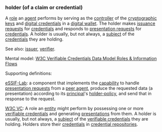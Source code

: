 ### holder (of a claim or credential)

<p class="c8"><span>A </span><span class="c2"><a class="c3" href="#h.sf54cyuamo6x">role</a></span><span>&nbsp;an </span><span class="c2"><a class="c3" href="#h.6xkhfkjpo6xg">agent</a></span><span>&nbsp;performs by serving as the </span><span class="c2"><a class="c3" href="#h.gemoqe2m303z">controller</a></span><span>&nbsp;of the </span><span class="c2"><a class="c3" href="#h.53rzpn1yn6q7">cryptographic keys</a></span><span>&nbsp;and </span><span class="c2"><a class="c3" href="#h.ddna9lucn4k6">digital </a></span><span class="c2"><a class="c3" href="#h.ddna9lucn4k6">credentials</a></span><span>&nbsp;</span><span>in a </span><span class="c2"><a class="c3" href="#h.sxnvf3f5v156">digital wallet</a></span><span>. The holder makes </span><span class="c2"><a class="c3" href="#h.tt253lgfp4hz">issuance requests</a></span><span>&nbsp;for </span><span class="c2"><a class="c3" href="#h.kcj6iw2vib1v">credentials</a></span><span>&nbsp;and responds to </span><span class="c2"><a class="c3" href="#h.onnn49cjzreh">presentation requests</a></span><span>&nbsp;for </span><span class="c2"><a class="c3" href="#h.kcj6iw2vib1v">credentials</a></span><span>. A holder is usually, but not always, a </span><span class="c2"><a class="c3" href="#h.voca6uuv1a4">subject</a></span><span>&nbsp;of the </span><span class="c2"><a class="c3" href="#h.kcj6iw2vib1v">credentials</a></span><span class="c0">&nbsp;they are holding.</span></p><p class="c8"><span>See also: </span><span class="c2"><a class="c3" href="#h.xyrplzbvtffq">issuer</a></span><span>, </span><span class="c2"><a class="c3" href="#h.xfewd7t01hu0">verifier</a></span><span class="c0">.</span></p><p class="c8"><span>Mental model: </span><span class="c2"><a class="c3" href="https://www.google.com/url?q=https://www.w3.org/TR/vc-data-model/%23roles&amp;sa=D&amp;source=editors&amp;ust=1706779842695111&amp;usg=AOvVaw0CYLQGsrHhFnwuaowV3TuW">W3C Verifiable Credentials Data Model Roles &amp; Information Flows</a></span></p><p class="c8"><span class="c0">Supporting definitions:</span></p><p class="c8"><span class="c2"><a class="c3" href="https://www.google.com/url?q=https://essif-lab.github.io/framework/docs/terms/holder&amp;sa=D&amp;source=editors&amp;ust=1706779842695577&amp;usg=AOvVaw1zcn7A22D3dRTezVszMt_E">eSSIF-Lab</a></span><span>: a component that implements the </span><span class="c2"><a class="c3" href="https://www.google.com/url?q=https://essif-lab.github.io/framework/docs/terms/capability&amp;sa=D&amp;source=editors&amp;ust=1706779842695794&amp;usg=AOvVaw09MWLWe2G7s42qZ-dA3stQ">capability</a></span><span>&nbsp;to handle </span><span class="c2"><a class="c3" href="https://www.google.com/url?q=https://essif-lab.github.io/framework/docs/terms/presentation-request&amp;sa=D&amp;source=editors&amp;ust=1706779842696000&amp;usg=AOvVaw2y1SyDM42paoShNaPxv2zs">presentation requests</a></span><span>&nbsp;from a </span><span class="c2"><a class="c3" href="https://www.google.com/url?q=https://essif-lab.github.io/framework/docs/terms/peer-agent&amp;sa=D&amp;source=editors&amp;ust=1706779842696185&amp;usg=AOvVaw2jRrMI3fgwt8kI3PxFk-NO">peer agent</a></span><span>, produce the requested data (a presentation) according to its </span><span class="c2"><a class="c3" href="https://www.google.com/url?q=https://essif-lab.github.io/framework/docs/terms/principal&amp;sa=D&amp;source=editors&amp;ust=1706779842696370&amp;usg=AOvVaw10sUZ6Ug6A7ANpjcKtYD9s">principal</a></span><span>'s </span><span class="c2"><a class="c3" href="https://www.google.com/url?q=https://essif-lab.github.io/framework/docs/terms/holder-policy&amp;sa=D&amp;source=editors&amp;ust=1706779842696553&amp;usg=AOvVaw0b8iMjxIgPw9jItjrm3RSO">holder-policy</a></span><span class="c0">, and send that in response to the request.</span></p><p class="c8"><span class="c2"><a class="c3" href="https://www.google.com/url?q=https://www.w3.org/TR/vc-data-model/%23dfn-holders&amp;sa=D&amp;source=editors&amp;ust=1706779842696800&amp;usg=AOvVaw3G09MTbNqiMBuCrqd7yHGO">W3C VC</a></span><span>: A role an </span><span class="c2"><a class="c3" href="https://www.google.com/url?q=https://www.w3.org/TR/vc-data-model/%23dfn-entities&amp;sa=D&amp;source=editors&amp;ust=1706779842697041&amp;usg=AOvVaw3TE-7hDK6zeo8gjKd0vCpU">entity</a></span><span>&nbsp;might perform by possessing one or more </span><span class="c2"><a class="c3" href="https://www.google.com/url?q=https://www.w3.org/TR/vc-data-model/%23dfn-verifiable-credentials&amp;sa=D&amp;source=editors&amp;ust=1706779842697288&amp;usg=AOvVaw2QAizfKob7uPI6shWtznjl">verifiable credentials</a></span><span>&nbsp;and generating </span><span class="c2"><a class="c3" href="https://www.google.com/url?q=https://www.w3.org/TR/vc-data-model/%23dfn-presentations&amp;sa=D&amp;source=editors&amp;ust=1706779842697524&amp;usg=AOvVaw0QHGqLSh1qFH4Jy0nYSjMd">presentations</a></span><span>&nbsp;from them. A holder is usually, but not always, a </span><span class="c2"><a class="c3" href="https://www.google.com/url?q=https://www.w3.org/TR/vc-data-model/%23dfn-subjects&amp;sa=D&amp;source=editors&amp;ust=1706779842697750&amp;usg=AOvVaw22jws84tmiWP3LDzWGo5uS">subject</a></span><span>&nbsp;of the </span><span class="c2"><a class="c3" href="https://www.google.com/url?q=https://www.w3.org/TR/vc-data-model/%23dfn-verifiable-credentials&amp;sa=D&amp;source=editors&amp;ust=1706779842698008&amp;usg=AOvVaw0b2WKNfUQpBcQXI9HEx17X">verifiable credentials</a></span><span>&nbsp;they are holding. Holders store their </span><span class="c2"><a class="c3" href="https://www.google.com/url?q=https://www.w3.org/TR/vc-data-model/%23dfn-credential&amp;sa=D&amp;source=editors&amp;ust=1706779842698257&amp;usg=AOvVaw2CMuzEfnn_FkD8tIZbmwIk">credentials</a></span><span>&nbsp;in </span><span class="c2"><a class="c3" href="https://www.google.com/url?q=https://www.w3.org/TR/vc-data-model/%23dfn-credential-repository&amp;sa=D&amp;source=editors&amp;ust=1706779842698450&amp;usg=AOvVaw0682xALzvfKoomcFfsflYR">credential repositories</a></span><span class="c0">.</span></p>